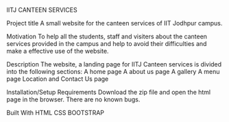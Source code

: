 IITJ CANTEEN SERVICES

Project title
A small website for the canteen services of IIT Jodhpur campus.

Motivation
To help all the students, staff and visiters about the canteen services provided in the campus and help to avoid their difficulties and make a effective use of the website.

Description
The website, a landing page for IITJ Canteen services is divided into the following sections:
A home page
A about us page
A gallery
A menu page
Location and
Contact Us page

Installation/Setup Requirements
Download the zip file and open the html page in the browser.
There are no known bugs.

Built With
HTML
CSS
BOOTSTRAP
